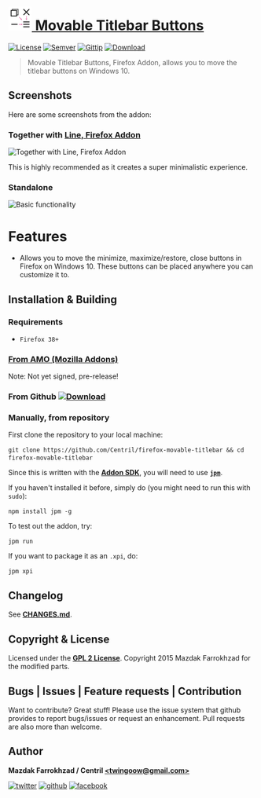 # [![Movable Titlebar Buttons, Firefox Addon][Logo] Movable Titlebar Buttons][Movable Titlebar Buttons, Firefox Addon]

[![License]][url: License] [![Semver]][url: Semver] [![Gittip]][url: Gittip] [![Download]][url: Download]

> Movable Titlebar Buttons, Firefox Addon, allows you to move the titlebar buttons on Windows 10.

## Screenshots

Here are some screenshots from the addon:

### Together with [Line, Firefox Addon][Line, Firefox Addon]

![Together with Line, Firefox Addon](https://cdn.pbrd.co/images/efItPt1.png)

This is highly recommended as it creates a super minimalistic experience.

### Standalone

![Basic functionality](https://cdn.pbrd.co/images/efRxEqJ.png)

# Features

+ Allows you to move the minimize, maximize/restore, close buttons in Firefox on Windows 10. These buttons can be placed anywhere you can customize it to.

## Installation & Building

### Requirements

+ `Firefox 38+`

### [From AMO (Mozilla Addons)](https://addons.mozilla.org/en-US/firefox/addon/firefox-movable-titlebar-1/)

Note: Not yet signed, pre-release!

### From Github [![Download]][url: Download]

### Manually, from repository

First clone the repository to your local machine:

```shell
git clone https://github.com/Centril/firefox-movable-titlebar && cd firefox-movable-titlebar
```

Since this is written with the **[Addon SDK]**, you will need to use **[`jpm`]**.

If you haven't installed it before, simply do (you might need to run this with `sudo`):

```shell
npm install jpm -g
```

To test out the addon, try:

```shell
jpm run
```

If you want to package it as an `.xpi`, do:

```shell
jpm xpi
```

## Changelog

See **[CHANGES.md]**.

## Copyright & License

Licensed under the **[GPL 2 License]**.
Copyright 2015 Mazdak Farrokhzad for the modified parts.

## Bugs | Issues | Feature requests | Contribution

Want to contribute? Great stuff! Please use the issue system that github provides to report bugs/issues or request an enhancement. Pull requests are also more than welcome.

## Author

**Mazdak Farrokhzad / Centril [&lt;twingoow@gmail.com&gt;]**

[![twitter][twitter_image]][twitter] [![github][github_image]][github] [![facebook][facebook_image]][facebook]

<!-- references -->

[Gittip]: http://img.shields.io/gittip/Centril.svg?style=flat
[url: Gittip]: https://www.gittip.com/Centril/
[License]: http://img.shields.io/badge/license-GPL_2+-blue.svg?style=flat
[url: License]: LICENSE.md
[Semver]: http://img.shields.io/badge/semver-2.0.0-blue.svg?style=flat
[url: Semver]: http://semver.org/spec/v2.0.0.html
[Download]: https://img.shields.io/badge/Download_XPI-1.0.0--pre-ff69b4.svg?style=flat
[url: Download]: https://github.com/Centril/firefox-movable-titlebar/releases/tag/1.0.0-pre

[Logo]: https://raw.githubusercontent.com/Centril/firefox-movable-titlebar/implement/icon.png
[Movable Titlebar Buttons, Firefox Addon]: https://github.com/Centril/firefox-movable-titlebar
[Line, Firefox Addon]: https://github.com/Centril/firefox-line

[Addon SDK]: https://developer.mozilla.org/en-US/Add-ons/SDK
[`jpm`]: https://developer.mozilla.org/en-US/Add-ons/SDK/Tools/jpm#Installation

[twitter]: http://twitter.com/CenoRIX
[twitter_image]: http://cdn.flaticon.com/png/128/8800.png
[github]: https://github.com/centril
[github_image]: http://cdn.flaticon.com/png/128/25231.png
[facebook]: https://www.facebook.com/Centril
[facebook_image]: http://cdn.flaticon.com/png/128/33702.png
[&lt;twingoow@gmail.com&gt;]: mailto:twingoow@gmail.com

[CHANGES.md]: CHANGES.md
[GPL 2 License]: LICENSE.md

<!-- references -->